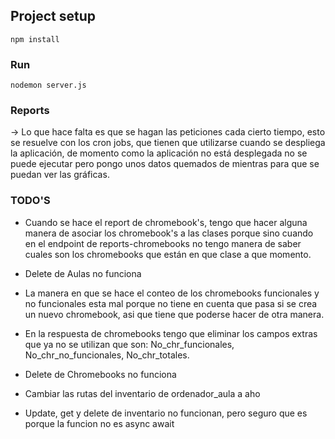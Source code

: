 
## Project setup
```
npm install
```

### Run
```
nodemon server.js
```


### Reports
-> Lo que hace falta es que se hagan las peticiones cada cierto tiempo, esto se resuelve con los cron jobs, que tienen que utilizarse cuando se despliega la aplicación, de momento como la aplicación no está desplegada no se puede ejecutar pero pongo unos datos quemados de mientras para que se puedan ver las gráficas.


### TODO'S
- Cuando se hace el report de chromebook's, tengo que hacer alguna manera de asociar los chromebook's a las clases porque sino cuando en el endpoint de reports-chromebooks no tengo manera de saber cuales son los chromebooks que están en que clase a que momento.

- Delete de Aulas no funciona

- La manera en que se hace el conteo de los chromebooks funcionales y no funcionales esta mal porque no tiene en cuenta que pasa si se crea un nuevo chromebook, asi que tiene que poderse hacer de otra manera.

- En la respuesta de chromebooks tengo que eliminar los campos extras que ya no se utilizan que son:       No_chr_funcionales, No_chr_no_funcionales, No_chr_totales.

- Delete de Chromebooks no funciona

- Cambiar las rutas del inventario de ordenador_aula a aho

- Update, get y delete de inventario no funcionan, pero seguro que es porque la funcion no es async await
